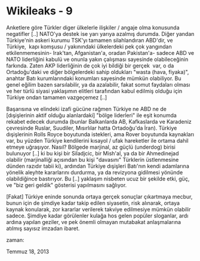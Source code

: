 # Wikileaks - 9
Anketlere göre Türkler diger  ülkelerle ilişkiler / angaje olma konusunda negatifler [..] NATO'ya destek ise yarı yarıya azalmış durumda. Diğer yandan Türkiye'nin askeri kurumu TSK'yı tamamen silahlandıran ABD'dir, ve Türkiye,  kapı komşusu / yakınındaki ülkelerdeki pek çok yangından etkilenmemesinin- Irak'tan, Afganistan'a, oradan Pakistan'a- sadece ABD ve NATO liderliğini kabulü ve onunla yakın çalışması sayesinde olabileceğinin farkında. Zaten AKP liderliğinin de çok iyi bildiği bir gerçek  var, o da Ortadoğu'daki ve diğer bölgelerdeki sahip oldukları "wasta (hava, fiyaka)", anahtar Batı kurumlarındaki konumları sayesinde mümkün olabiliyor. Bu genel eğilim bazen sarsılabilir, ya da azalabilir, fakat somut faydaları olması ve her türlü siyasi yaklaşımın elitleri tarafından kabul edilmiş olduğu için Türkiye ondan tamamen vazgeçemez [..]

Başarısına ve elindeki izafi gücüne rağmen Türkiye ne ABD ne de [dışişlerinin aktif olduğu alanlardaki] "bölge liderleri" ile eşit konumda rekabet edecek durumda (bunlar Balkanlarda AB, Kafkaslarda ve Karadeniz çevresinde Ruslar, Suudiler, Mısırlılar hatta Ortadoğu'da İran). Türkiye dışişlerinin Rolls Royce boyutunda istekleri, ama Rover boyutunda kaynakları var, bu yüzden Türkiye kendilerini kısayol / ufak hareketler ile ortama dahil etmeye uğraşıyor. Nasıl? Bölgede marjinal, az güçlü (underdog) birisi bulunuyor [..] ki bu kişi bir Siladjcic, bir Mish'al, ya da bir Ahmedinejad olabilir (marjinalliği açısından bu kişi "davasını" Türklerin üstlenmesine dünden razıdır tabii ki), ardından Türkiye dışişleri Batı'nın kendi adamlarına yönelik aleyhte kararlarını durdurma, ya da revizyona gidilmesi yönünde olabildiğince bastırıyor. Bu [..] yaklaşım nisbeten ucuz bir şekilde etki, güç, ve "biz geri geldik" gösterisi yapılmasını sağlıyor. 

[Fakat] Türkiye eninde sonunda ortaya gerçek sonuçlar çıkartmaya mecbur, bunun için de şimdiye kadar takip edilen siyasetin, risk alınarak, ortaya kaynak konularak, zor kararlar verilerek takviye edilmesiye mümkün olabilir sadece. Şimdiye kadar görülenler kulağa hos gelen popüler sloganlar, ardı ardına yapılan geziler, ve pek önemli olmayan mutabakat anlaşmalarına atılmış sayısız imzadan ibaret. 








zaman:

Temmuz 18, 2013










